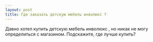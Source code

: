 ```yaml
---
layout: post 
title: Где заказать детскую мебель инволюкс ? 
--- 
```

Давно хотел купить детскую мебель инволюкс , но никак не могу определиться с магазином. Подскажите, где лучше купить?

